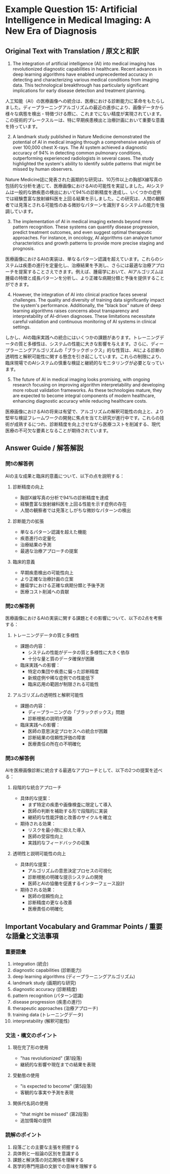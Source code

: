 # Example Question 15: Artificial Intelligence in Medical Imaging: A New Era of Diagnosis

## Original Text with Translation / 原文と和訳
1. The integration of artificial intelligence (AI) into medical imaging has revolutionized diagnostic capabilities in healthcare. Recent advances in deep learning algorithms have enabled unprecedented accuracy in detecting and characterizing various medical conditions from imaging data. This technological breakthrough has particularly significant implications for early disease detection and treatment planning.

人工知能（AI）の医療画像への統合は、医療における診断能力に革命をもたらしました。ディープラーニングアルゴリズムの最近の進歩により、画像データから様々な病態を検出・特徴づける際に、これまでにない精度が実現されています。この技術的ブレークスルーは、特に早期疾患検出と治療計画において重要な意義を持っています。

2. A landmark study published in Nature Medicine demonstrated the potential of AI in medical imaging through a comprehensive analysis of over 100,000 chest X-rays. The AI system achieved a diagnostic accuracy of 94% in detecting common pulmonary conditions, outperforming experienced radiologists in several cases. The study highlighted the system's ability to identify subtle patterns that might be missed by human observers.

Nature Medicine誌に発表された画期的な研究は、10万件以上の胸部X線写真の包括的な分析を通じて、医療画像におけるAIの可能性を実証しました。AIシステムは一般的な肺疾患の検出において94%の診断精度を達成し、いくつかの症例では経験豊富な放射線科医を上回る結果を示しました。この研究は、人間の観察者では見落とされる可能性のある微妙なパターンを識別するシステムの能力を強調しています。

3. The implementation of AI in medical imaging extends beyond mere pattern recognition. These systems can quantify disease progression, predict treatment outcomes, and even suggest optimal therapeutic approaches. For instance, in oncology, AI algorithms can analyze tumor characteristics and growth patterns to provide more precise staging and prognosis.

医療画像におけるAIの実装は、単なるパターン認識を超えています。これらのシステムは疾患の進行を定量化し、治療結果を予測し、さらには最適な治療アプローチを提案することさえできます。例えば、腫瘍学において、AIアルゴリズムは腫瘍の特徴と成長パターンを分析し、より正確な病期分類と予後を提供することができます。

4. However, the integration of AI into clinical practice faces several challenges. The quality and diversity of training data significantly impact the system's performance. Additionally, the "black box" nature of deep learning algorithms raises concerns about transparency and interpretability of AI-driven diagnoses. These limitations necessitate careful validation and continuous monitoring of AI systems in clinical settings.

しかし、AIの臨床実践への統合にはいくつかの課題があります。トレーニングデータの質と多様性は、システムの性能に大きな影響を与えます。さらに、ディープラーニングアルゴリズムの「ブラックボックス」的な性質は、AIによる診断の透明性と解釈可能性に関する懸念を引き起こしています。これらの制限により、臨床現場でのAIシステムの慎重な検証と継続的なモニタリングが必要となっています。

5. The future of AI in medical imaging looks promising, with ongoing research focusing on improving algorithm interpretability and developing more robust validation frameworks. As these technologies mature, they are expected to become integral components of modern healthcare, enhancing diagnostic accuracy while reducing healthcare costs.

医療画像におけるAIの将来は有望で、アルゴリズムの解釈可能性の向上と、より堅牢な検証フレームワークの開発に焦点を当てた研究が進行中です。これらの技術が成熟するにつれ、診断精度を向上させながら医療コストを削減する、現代医療の不可欠な要素となることが期待されています。

## Answer Guide / 解答解説
### 問1の解答例
AIの主な成果と臨床的意義について、以下の点を説明する：

1. 診断精度の向上
   - 胸部X線写真の分析で94%の診断精度を達成
   - 経験豊富な放射線科医を上回る性能を示す症例の存在
   - 人間の観察者では見落としがちな微妙なパターンの検出

2. 診断能力の拡張
   - 単なるパターン認識を超えた機能
   - 疾患進行の定量化
   - 治療結果の予測
   - 最適な治療アプローチの提案

3. 臨床的意義
   - 早期疾患検出の可能性向上
   - より正確な治療計画の立案
   - 腫瘍学における正確な病期分類と予後予測
   - 医療コスト削減への貢献

### 問2の解答例
医療画像におけるAIの実装に関する課題とその影響について、以下の2点を考察する：

1. トレーニングデータの質と多様性
   - 課題の内容：
     * システムの性能がデータの質と多様性に大きく依存
     * 十分な量と質のデータ確保が困難
   - 臨床実践への影響：
     * 特定の集団や疾患に偏った診断精度
     * 新規症例や稀な症例での性能低下
     * 臨床応用の範囲が制限される可能性

2. アルゴリズムの透明性と解釈可能性
   - 課題の内容：
     * ディープラーニングの「ブラックボックス」問題
     * 診断根拠の説明が困難
   - 臨床実践への影響：
     * 医師の意思決定プロセスへの統合が困難
     * 診断結果の信頼性評価の障害
     * 医療責任の所在の不明確化

### 問3の解答例
AIを医療画像診断に統合する最適なアプローチとして、以下の2つの提案を述べる：

1. 段階的な統合アプローチ
   - 具体的な提案：
     * まず特定の疾患や画像検査に限定して導入
     * 医師の判断を補助する形で段階的に実装
     * 継続的な性能評価と改善のサイクルを確立
   - 期待される効果：
     * リスクを最小限に抑えた導入
     * 医師の受容性向上
     * 実践的なフィードバックの収集

2. 透明性と説明可能性の向上
   - 具体的な提案：
     * アルゴリズムの意思決定プロセスの可視化
     * 診断根拠の明確な提示システムの開発
     * 医師とAIの協働を促進するインターフェース設計
   - 期待される効果：
     * 医師の信頼性向上
     * 診断精度の更なる改善
     * 医療責任の明確化

## Important Vocabulary and Grammar Points / 重要な語彙と文法事項
### 重要語彙
1. integration (統合)
2. diagnostic capabilities (診断能力)
3. deep learning algorithms (ディープラーニングアルゴリズム)
4. landmark study (画期的な研究)
5. diagnostic accuracy (診断精度)
6. pattern recognition (パターン認識)
7. disease progression (疾患の進行)
8. therapeutic approaches (治療アプローチ)
9. training data (トレーニングデータ)
10. interpretability (解釈可能性)

### 文法・構文のポイント
1. 現在完了形の使用
   - "has revolutionized" (第1段落)
   - 継続的な影響や現在までの結果を表現

2. 受動態の使用
   - "is expected to become" (第5段落)
   - 客観的な事実や予測を表現

3. 関係代名詞の使用
   - "that might be missed" (第2段落)
   - 追加情報の提供

### 読解のポイント
1. 段落ごとの主要な主張を把握する
2. 具体例と一般論の区別を意識する
3. 課題と解決策の対応関係を理解する
4. 医学的専門用語の文脈での意味を理解する 